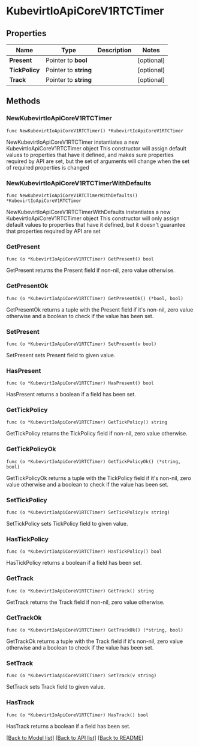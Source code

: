 # KubevirtIoApiCoreV1RTCTimer

## Properties

Name | Type | Description | Notes
------------ | ------------- | ------------- | -------------
**Present** | Pointer to **bool** |  | [optional] 
**TickPolicy** | Pointer to **string** |  | [optional] 
**Track** | Pointer to **string** |  | [optional] 

## Methods

### NewKubevirtIoApiCoreV1RTCTimer

`func NewKubevirtIoApiCoreV1RTCTimer() *KubevirtIoApiCoreV1RTCTimer`

NewKubevirtIoApiCoreV1RTCTimer instantiates a new KubevirtIoApiCoreV1RTCTimer object
This constructor will assign default values to properties that have it defined,
and makes sure properties required by API are set, but the set of arguments
will change when the set of required properties is changed

### NewKubevirtIoApiCoreV1RTCTimerWithDefaults

`func NewKubevirtIoApiCoreV1RTCTimerWithDefaults() *KubevirtIoApiCoreV1RTCTimer`

NewKubevirtIoApiCoreV1RTCTimerWithDefaults instantiates a new KubevirtIoApiCoreV1RTCTimer object
This constructor will only assign default values to properties that have it defined,
but it doesn't guarantee that properties required by API are set

### GetPresent

`func (o *KubevirtIoApiCoreV1RTCTimer) GetPresent() bool`

GetPresent returns the Present field if non-nil, zero value otherwise.

### GetPresentOk

`func (o *KubevirtIoApiCoreV1RTCTimer) GetPresentOk() (*bool, bool)`

GetPresentOk returns a tuple with the Present field if it's non-nil, zero value otherwise
and a boolean to check if the value has been set.

### SetPresent

`func (o *KubevirtIoApiCoreV1RTCTimer) SetPresent(v bool)`

SetPresent sets Present field to given value.

### HasPresent

`func (o *KubevirtIoApiCoreV1RTCTimer) HasPresent() bool`

HasPresent returns a boolean if a field has been set.

### GetTickPolicy

`func (o *KubevirtIoApiCoreV1RTCTimer) GetTickPolicy() string`

GetTickPolicy returns the TickPolicy field if non-nil, zero value otherwise.

### GetTickPolicyOk

`func (o *KubevirtIoApiCoreV1RTCTimer) GetTickPolicyOk() (*string, bool)`

GetTickPolicyOk returns a tuple with the TickPolicy field if it's non-nil, zero value otherwise
and a boolean to check if the value has been set.

### SetTickPolicy

`func (o *KubevirtIoApiCoreV1RTCTimer) SetTickPolicy(v string)`

SetTickPolicy sets TickPolicy field to given value.

### HasTickPolicy

`func (o *KubevirtIoApiCoreV1RTCTimer) HasTickPolicy() bool`

HasTickPolicy returns a boolean if a field has been set.

### GetTrack

`func (o *KubevirtIoApiCoreV1RTCTimer) GetTrack() string`

GetTrack returns the Track field if non-nil, zero value otherwise.

### GetTrackOk

`func (o *KubevirtIoApiCoreV1RTCTimer) GetTrackOk() (*string, bool)`

GetTrackOk returns a tuple with the Track field if it's non-nil, zero value otherwise
and a boolean to check if the value has been set.

### SetTrack

`func (o *KubevirtIoApiCoreV1RTCTimer) SetTrack(v string)`

SetTrack sets Track field to given value.

### HasTrack

`func (o *KubevirtIoApiCoreV1RTCTimer) HasTrack() bool`

HasTrack returns a boolean if a field has been set.


[[Back to Model list]](../README.md#documentation-for-models) [[Back to API list]](../README.md#documentation-for-api-endpoints) [[Back to README]](../README.md)


